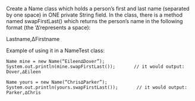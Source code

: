 Create a Name class which holds a person’s first and last name (separated by one space) in ONE private String field. In the class, there is a method named swapFirstLast() which returns the person’s name in the following format (the ‘∆’represents a space):

Lastname,∆Firstname

Example of using it in a NameTest class:

`Name mine = new Name(“Eileen∆Dover”);`
`System.out.println(mine.swapFirstLast());       // it would output: Dover,∆Eileen`

`Name yours = new Name(“Chris∆Parker”);`
`System.out.println(yours.swapFirstLast());       // it would output: Parker,∆Chris`
